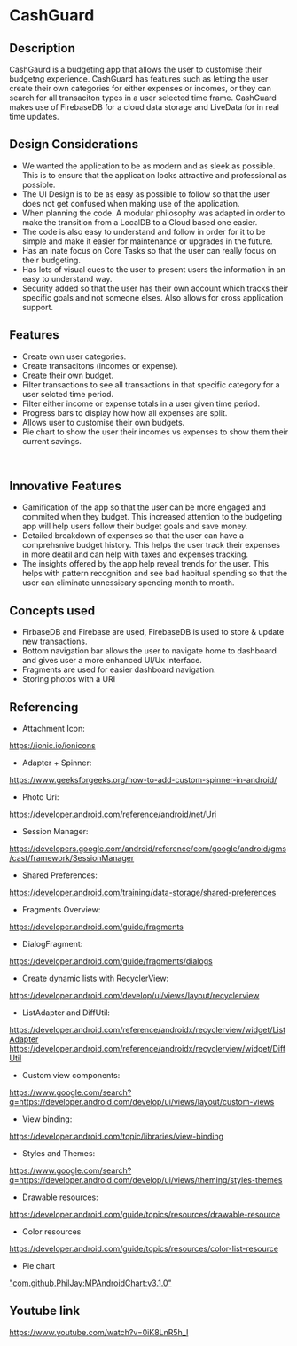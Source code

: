 # CashGuard
## Description
CashGaurd is a budgeting app that allows the user to customise their budgetng experience. CashGuard has features such as letting the user create their own categories for either expenses or incomes, or they can search for all transaciton types in a user selected time frame. CashGuard makes use of FirebaseDB for a cloud data storage and LiveData for in real time updates.
<br/>

## Design Considerations
* We wanted the application to be as modern and as sleek as possible. This is to ensure that the application looks attractive and professional as possible.
* The UI Design is to be as easy as possible to follow so that the user does not get confused when making use of the application.
* When planning the code. A modular philosophy was adapted in order to make the transition from a LocalDB to a Cloud based one easier.
* The code is also easy to understand and follow in order for it to be simple and make it easier for maintenance or upgrades in the future.
* Has an inate focus on Core Tasks so that the user can really focus on their budgeting.
* Has lots of visual cues to the user to present users the information in an easy to understand way.
* Security added so that the user has their own account which tracks their specific goals and not someone elses. Also allows for cross application support.

## Features
* Create own user categories.
* Create transacitons (incomes or expense).
* Create their own budget.
* Filter transactions to see all transactions in that specific category for a user selcted time period.
* Filter either income or expense totals in a user given time period.
* Progress bars to display how how all expenses are split.
* Allows user to customise their own budgets.
* Pie chart to show the user their incomes vs expenses to show them their current savings.
<br/>

## Innovative Features
* Gamification of the app so that the user can be more engaged and commited when they budget. This increased attention to the budgeting app will help users follow their budget goals and save money.
* Detailed breakdown of expenses so that the user can have a comprehsnive budget history. This helps the user track their expenses in more deatil and can help with taxes and expenses tracking. 
* The insights offered by the app help reveal trends for the user. This helps with pattern recognition and see bad habitual spending so that the user can eliminate unnessicary spending month to month.

## Concepts used
* FirbaseDB and Firebase are used, FirebaseDB is used to store & update new transactions.
* Bottom navigation bar allows the user to navigate home to dashboard and gives user a more enhanced UI/Ux interface.
* Fragments are used for easier dashboard navigation.
* Storing photos with a URI

## Referencing
* Attachment Icon:
  
https://ionic.io/ionicons
* Adapter + Spinner:

https://www.geeksforgeeks.org/how-to-add-custom-spinner-in-android/
* Photo Uri:

https://developer.android.com/reference/android/net/Uri
* Session Manager:

https://developers.google.com/android/reference/com/google/android/gms/cast/framework/SessionManager
* Shared Preferences:

https://developer.android.com/training/data-storage/shared-preferences
* Fragments Overview:

https://developer.android.com/guide/fragments
* DialogFragment:

https://developer.android.com/guide/fragments/dialogs
* Create dynamic lists with RecyclerView:

https://developer.android.com/develop/ui/views/layout/recyclerview   
* ListAdapter and DiffUtil:

https://developer.android.com/reference/androidx/recyclerview/widget/ListAdapter
https://developer.android.com/reference/androidx/recyclerview/widget/DiffUtil
* Custom view components:

https://www.google.com/search?q=https://developer.android.com/develop/ui/views/layout/custom-views 
* View binding:

https://developer.android.com/topic/libraries/view-binding
* Styles and Themes:

https://www.google.com/search?q=https://developer.android.com/develop/ui/views/theming/styles-themes
* Drawable resources:

https://developer.android.com/guide/topics/resources/drawable-resource
* Color resources

https://developer.android.com/guide/topics/resources/color-list-resource
* Pie chart

["com.github.PhilJay:MPAndroidChart:v3.1.0"](https://github.com/PhilJay/MPAndroidChart)

## Youtube link
https://www.youtube.com/watch?v=0iK8LnR5h_I














